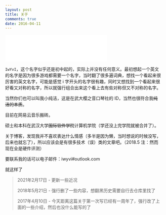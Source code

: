 ```yaml
---
layout: post
title: 关于
comments: true
date: 2016-04-11
---
```


<iframe frameborder="no" border="0" marginwidth="0" marginheight="0" width=330 height=86 src="//music.163.com/outchain/player?type=2&id=35566163&auto=0&height=66"></iframe>

`IwYvI`，这个名字似乎还是初中起的，实际上并没有任何意义。最初想起一个英文的名字是因为很多游戏都需要一个名字，当时翻了很多遍词典，想找一个看起来很厉害的英文名字，可能是感觉 i 字开头的名字很有趣，同时又想找到一个看起来很好看又对称的名字，所以就强行组合出来这个看上去有些对称但又不对称的名字。

当然你们也可以叫我小纯洁，这是在武大樱之音口琴社的 ID，当然也很符合我<del>纯洁的本质</del>。

目前在网易云音乐搬砖。

硕士和本科在武汉大学<del>国际软件学院</del>计算机学院（学还没上完学院就被合并了）。
<br>

关于博客，发现我并不喜欢表达什么情感（多半是因为懒，当时想说的时候没写，后来也就忘了），所以应该会是有很多技术（误）类的文章吧。（2018.5 注：然而现在全是硬件评测）

要联系我的话可以电子邮件：iwyvi#outlook.com

就这样了

> 2021年2月17日 - 更新一些近况
>
> 2018年5月21日 - 强行删了一些内容，想翻黑历史需要自行去仓库里找了
>
> 2017年4月10日 - 今天距离这篇关于第一次写已经有一周年了，强行改了上面的一些介绍，然后也没什么能写的了